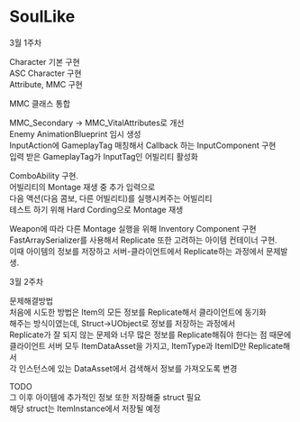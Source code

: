 # SoulLike

3월 1주차

Character 기본 구현<br>
ASC Character 구현<br>
Attribute, MMC 구현

MMC 클래스 통합

MMC_Secondary -> MMC_VitalAttributes로 개선<br>
Enemy AnimationBlueprint 임시 생성<br>
InputAction에 GameplayTag 매칭해서 Callback 하는 InputComponent 구현<br>
입력 받은 GameplayTag가 InputTag인 어빌리티 활성화<br>

ComboAbility 구현.<br>
어빌리티의 Montage 재생 중 추가 입력으로<br>
다음 액션(다음 콤보, 다른 어빌리티)를 실행시켜주는 어빌리티<br>
테스트 하기 위해 Hard Cording으로 Montage 재생<br>

Weapon에 따라 다른 Montage 실행을 위해 Inventory Component 구현<br>
FastArraySerializer를 사용해서 Replicate 또한 고려하는 아이템 컨테이너 구현.<br>
이때 아이템의 정보를 저장하고 서버-클라이언트에서 Replicate하는 과정에서 문제발생.

3월 2주차

문제해결방법<br>
처음에 시도한 방법은 Item의 모든 정보를 Replicate해서 클라이언트에 동기화<br>
해주는 방식이였는데, Struct->UObject로 정보를 저장하는 과정에서<br>
Replicate가 잘 되지 않는 문제와 너무 많은 정보를 Replicate해줘야 한다는 점 때문에<br>
클라이언트 서버 모두 ItemDataAsset을 가지고, ItemType과 ItemID만 Replicate해서<br>
각 인스턴스에 있는 DataAsset에서 검색해서 정보를 가져오도록 변경<br>

TODO<br>
그 이후 아이템에 추가적인 정보 또한 저장해줄 struct 필요<br>
해당 struct는 ItemInstance에서 저장될 예정<br>


